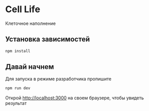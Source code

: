 # Cell Life

Клеточное наполнение

## Установка зависимостей

```bash
npm install
```

## Давай начнем

Для запуска в режиме разработчика пропишите

```bash
npm run dev
```

Открой [http://localhost:3000](http://localhost:3000) на своем браузере, чтобы увидеть результат
